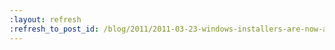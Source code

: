 ```yaml
---
:layout: refresh
:refresh_to_post_id: /blog/2011/2011-03-23-windows-installers-are-now-available
---
```

